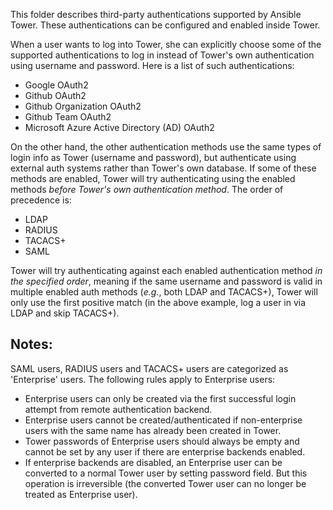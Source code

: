 This folder describes third-party authentications supported by Ansible Tower. These authentications can be configured and enabled inside Tower.

When a user wants to log into Tower, she can explicitly choose some of the supported authentications to log in instead of Tower's own authentication using username and password. Here is a list of such authentications:
* Google OAuth2
* Github OAuth2
* Github Organization OAuth2
* Github Team OAuth2
* Microsoft Azure Active Directory (AD) OAuth2

On the other hand, the other authentication methods use the same types of login info as Tower (username and password), but authenticate using external auth systems rather than Tower's own database. If some of these methods are enabled, Tower will try authenticating using the enabled methods *before Tower's own authentication method*. The order of precedence is:
* LDAP
* RADIUS
* TACACS+
* SAML

Tower will try authenticating against each enabled authentication method *in the specified order*, meaning if the same username and password is valid in multiple enabled auth methods (*e.g.*, both LDAP and TACACS+), Tower will only use the first positive match (in the above example, log a user in via LDAP and skip TACACS+).

## Notes:
SAML users, RADIUS users and TACACS+ users are categorized as 'Enterprise' users. The following rules apply to Enterprise users:

  * Enterprise users can only be created via the first successful login attempt from remote authentication backend.
  * Enterprise users cannot be created/authenticated if non-enterprise users with the same name has already been created in Tower.
  * Tower passwords of Enterprise users should always be empty and cannot be set by any user if there are enterprise backends enabled.
  * If enterprise backends are disabled, an Enterprise user can be converted to a normal Tower user by setting password field. But this operation is irreversible (the converted Tower user can no longer be treated as Enterprise user).
